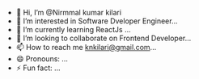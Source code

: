 - 👋 Hi, I’m @Nirmmal kumar kilari
- 👀 I’m interested in  Software Dveloper Engineer...
- 🌱 I’m currently learning ReactJs ...
- 💞️ I’m looking to collaborate on  Frontend Developer...
- 📫 How to reach me knkilari@gmail.com...
- 😄 Pronouns: ...
- ⚡ Fun fact: ...

<!---
Nirmal-kilari/Nirmal-kilari is a ✨ special ✨ repository because its `README.md` (this file) appears on your GitHub profile.
You can click the Preview link to take a look at your changes.
--->
